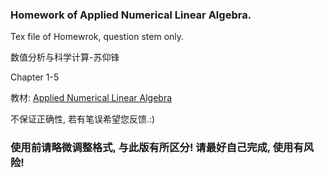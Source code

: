 ### Homework of Applied Numerical Linear Algebra.
Tex file of Homewrok, question stem only.

数值分析与科学计算-苏仰锋

Chapter 1-5

教材: [Applied Numerical Linear Algebra](./textbook/Demmel.pdf)

不保证正确性, 若有笔误希望您反馈.:)

### 使用前请略微调整格式, 与此版有所区分! 请最好自己完成, 使用有风险!
